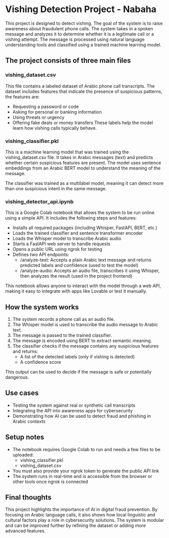 # Vishing Detection Project - Nabaha

This project is designed to detect vishing. The goal of the system is to raise awareness about fraudulent phone calls.
The system takes in a spoken message and analyzes it to determine whether it is a legitimate call or a vishing attempt. The message is processed using natural language understanding tools and classified using a trained machine learning model.

## The project consists of three main files
### vishing_dataset.csv
This file contains a labeled dataset of Arabic phone call transcripts. The dataset includes features that indicate the presence of suspicious patterns, the features are:
- Requesting a password or code
- Asking for personal or banking information
- Using threats or urgency
- Offering fake deals or money transfers
These labels help the model learn how vishing calls typically behave.
### vishing_classifier.pkl
This is a machine learning model that was trained using the vishing_dataset.csv file. It takes in Arabic messages (text) and predicts whether certain suspicious features are present. The model uses sentence embeddings from an Arabic BERT model to understand the meaning of the message.

The classifier was trained as a multilabel model, meaning it can detect more than one suspicious intent in the same message.

### vishing_detector_api.ipynb
This is a Google Colab notebook that allows the system to be run online using a simple API. It includes the following steps and features:

- Installs all required packages (including Whisper, FastAPI, BERT, etc.)
- Loads the trained classifier and sentence transformer encoder
- Loads the Whisper model to transcribe Arabic audio
- Starts a FastAPI web server to handle requests
- Opens a public URL using ngrok for testing
- Defines two API endpoints:
  - /analyze-text: Accepts a plain Arabic text message and returns predicted labels and confidence (used to test the model)
  - /analyze-audio: Accepts an audio file, transcribes it using Whisper, then analyzes the result (used in the project frontend)

This notebook allows anyone to interact with the model through a web API, making it easy to integrate with apps like Lovable or test it manually.

## How the system works

1. The system records a phone call as an audio file.
2. The Whisper model is used to transcribe the audio message to Arabic text.
3. The message is passed to the trained classifier.
4. The message is encoded using BERT to extract semantic meaning.
5. The classifier checks if the message contains any suspicious features and returns:
   - A list of the detected labels (only if vishing is detected)
   - A confidence score

This output can be used to decide if the message is safe or potentially dangerous.

## Use cases

- Testing the system against real or synthetic call transcripts
- Integrating the API into awareness apps for cybersecurity
- Demonstrating how AI can be used to detect fraud and phishing in Arabic contexts

## Setup notes

- The notebook requires Google Colab to run and needs a few files to be uploaded:
  - vishing_classifier.pkl
  - vishing_dataset.csv
- You must also provide your ngrok token to generate the public API link
- The system runs in real-time and is accessible from the browser or other tools once ngrok is connected

## Final thoughts

This project highlights the importance of AI in digital fraud prevention. By focusing on Arabic language calls, it also shows how local linguistic and cultural factors play a role in cybersecurity solutions. The system is modular and can be improved further by refining the dataset or adding more advanced features.

